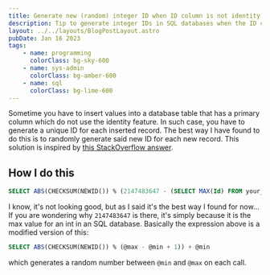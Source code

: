 ```yaml
---
title: Generate new (random) integer ID when ID column is not identity
description: Tip to generate integer IDs in SQL databases when the ID column does not have the identity specification
layout: ../../layouts/BlogPostLayout.astro
pubDate: Jan 16 2023
tags:
    - name: programming
      colorClass: bg-sky-600
    - name: sys-admin
      colorClass: bg-amber-600
    - name: sql
      colorClass: bg-lime-600
---
```


Sometime you have to insert values into a database table that has a primary column which do not use the identity feature. In such case, you have to generate a unique ID for each inserted record. The best way I have found to do this is to randomly generate said new ID for each new record. This solution is inspired by [this StackOverflow answer](https://stackoverflow.com/a/18408615/10351751).

## How I do this

```sql
SELECT ABS(CHECKSUM(NEWID()) % (2147483647 - (SELECT MAX(Id) FROM your_table) + 1)) + (SELECT MAX(Id) FROM your_table)
```

I know, it's not looking good, but as I said it's the best way I found for now...
If you are wondering why `2147483647` is there, it's simply because it is the max value for an int in an SQL database. Basically the expression above is a modified version of this:

```sql
SELECT ABS(CHECKSUM(NEWID()) % (@max - @min + 1)) + @min
```

which generates a random number between `@min` and `@max` on each call.
